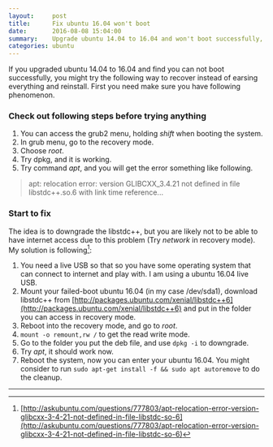 ```yaml
---
layout:     post
title:      Fix ubuntu 16.04 won't boot
date:       2016-08-08 15:04:00
summary:    Upgrade ubuntu 14.04 to 16.04 and won't boot successfully, how to fix that!
categories: ubuntu
---
```


If you upgraded ubuntu 14.04 to 16.04 and find you can not boot successfully, you might try the following way to recover instead of earsing everything and reinstall. First you need make sure you have following phenomenon.

### Check out following steps before trying anything

  1. You can access the grub2 menu, holding _shift_ when booting the system.
  2. In grub menu, go to the recovery mode.
  3. Choose _root_.
  4. Try dpkg, and it is working.
  5. Try command _apt_, and you will get the error something like following.

> apt: relocation error: version GLIBCXX_3.4.21 not defined in file libstdc++.so.6 with link time reference...  

### Start to fix

The idea is to downgrade the libstdc++, but you are likely not to be able to have internet access due to this problem (Try _network_ in recovery mode). My solution is following[^1]:

  1. You need a live USB so that so you have some operating system that can connect to internet and play with. I am using a ubuntu 16.04 live USB.
  2. Mount your failed-boot ubuntu 16.04 (in my case /dev/sda1), download libstdc++ from [http://packages.ubuntu.com/xenial/libstdc++6](http://packages.ubuntu.com/xenial/libstdc++6) and put in the folder you can access in recovery mode.
  3. Reboot into the recovery mode, and go to _root_.
  4. `mount -o remount,rw /` to get the read write mode.
  5. Go to the folder you put the deb file, and use `dpkg -i` to downgrade.
  6. Try _apt_, it should work now.
  7. Reboot the system, now you can enter your ubuntu 16.04. You might consider to run `sudo apt-get install -f && sudo apt autoremove` to do the cleanup.
 
---

[^1]: [http://askubuntu.com/questions/777803/apt-relocation-error-version-glibcxx-3-4-21-not-defined-in-file-libstdc-so-6](http://askubuntu.com/questions/777803/apt-relocation-error-version-glibcxx-3-4-21-not-defined-in-file-libstdc-so-6)
